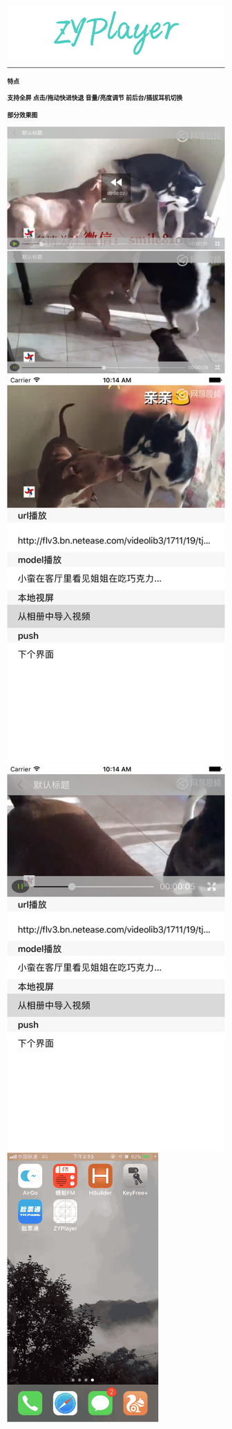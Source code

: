 
![icon](https://github.com/ethanCun/ZYPlayer/blob/master/imgs/ZYplayer.png)
<hr>

#### 特点
<b>支持全屏</b> 
<b>点击/拖动快进快退</b>
<b>音量/亮度调节</b>
<b>前后台/插拔耳机切换</b>

#### 部分效果图
![image](https://github.com/ethanCun/ZYPlayer/blob/master/imgs/Simulator%20Screen%20Shot%202017%E5%B9%B411%E6%9C%8822%E6%97%A5%20%E4%B8%8A%E5%8D%8810.14.14.png)
<br>
![image](https://github.com/ethanCun/ZYPlayer/blob/master/imgs/Simulator%20Screen%20Shot%202017%E5%B9%B411%E6%9C%8822%E6%97%A5%20%E4%B8%8A%E5%8D%8810.14.11.png)
<br>
![image](https://github.com/ethanCun/ZYPlayer/blob/master/imgs/Simulator%20Screen%20Shot%202017%E5%B9%B411%E6%9C%8822%E6%97%A5%20%E4%B8%8A%E5%8D%8810.14.06.png)
<br>
![image](https://github.com/ethanCun/ZYPlayer/blob/master/imgs/Simulator%20Screen%20Shot%202017%E5%B9%B411%E6%9C%8822%E6%97%A5%20%E4%B8%8A%E5%8D%8810.14.08.png)
<br>
![gif](https://github.com/ethanCun/ZYPlayer/blob/master/imgs/ZYPlayerGif.gif)
<br>
